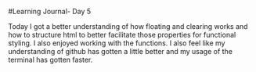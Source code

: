 #Learning Journal- Day 5

  Today I got a better understanding of how floating and clearing works and how to structure html to better facilitate those properties for functional styling. I also enjoyed working with the functions. I also feel like my understanding of github has gotten a little better and my usage of the terminal has gotten faster. 
